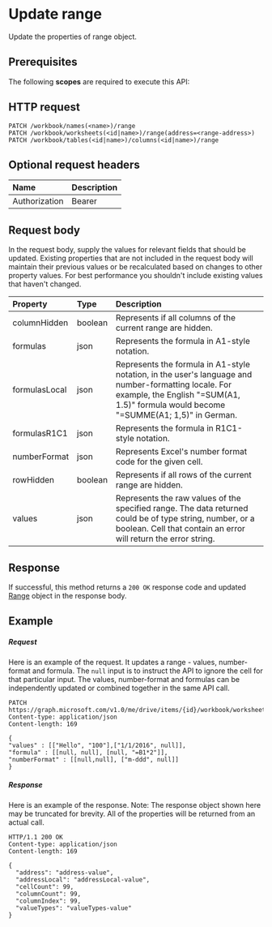 # Update range

Update the properties of range object.
## Prerequisites
The following **scopes** are required to execute this API: 
## HTTP request
<!-- { "blockType": "ignored" } -->
```http
PATCH /workbook/names(<name>)/range
PATCH /workbook/worksheets(<id|name>)/range(address=<range-address>)
PATCH /workbook/tables(<id|name>)/columns(<id|name>)/range
```
## Optional request headers
| Name       | Description|
|:-----------|:-----------|
| Authorization  | Bearer <code>|


## Request body
In the request body, supply the values for relevant fields that should be updated. Existing properties that are not included in the request body will maintain their previous values or be recalculated based on changes to other property values. For best performance you shouldn't include existing values that haven't changed.

| Property	   | Type	|Description|
|:---------------|:--------|:----------|
|columnHidden|boolean|Represents if all columns of the current range are hidden.|
|formulas|json|Represents the formula in A1-style notation.|
|formulasLocal|json|Represents the formula in A1-style notation, in the user's language and number-formatting locale.  For example, the English "=SUM(A1, 1.5)" formula would become "=SUMME(A1; 1,5)" in German.|
|formulasR1C1|json|Represents the formula in R1C1-style notation.|
|numberFormat|json|Represents Excel's number format code for the given cell.|
|rowHidden|boolean|Represents if all rows of the current range are hidden.|
|values|json|Represents the raw values of the specified range. The data returned could be of type string, number, or a boolean. Cell that contain an error will return the error string.|

## Response
If successful, this method returns a `200 OK` response code and updated [Range](../resources/range.md) object in the response body.
## Example
##### Request
Here is an example of the request. It updates a range - values, number-format and formula. The `null` input is to instruct the API to ignore the cell for that particular input. The values, number-format and formulas can be independently updated or combined together in the same API call. 

<!-- {
  "blockType": "request",
  "name": "update_range"
}-->
```http
PATCH https://graph.microsoft.com/v1.0/me/drive/items/{id}/workbook/worksheets('sheet1')/range(address='A1:B2')
Content-type: application/json
Content-length: 169

{
"values" : [["Hello", "100"],["1/1/2016", null]],
"formula" : [[null, null], [null, "=B1*2"]],
"numberFormat" : [[null,null], ["m-ddd", null]]
}
```
##### Response
Here is an example of the response. Note: The response object shown here may be truncated for brevity. All of the properties will be returned from an actual call.
<!-- {
  "blockType": "response",
  "truncated": true,
  "@odata.type": "microsoft.graph.range"
} -->
```http
HTTP/1.1 200 OK
Content-type: application/json
Content-length: 169

{
  "address": "address-value",
  "addressLocal": "addressLocal-value",
  "cellCount": 99,
  "columnCount": 99,
  "columnIndex": 99,
  "valueTypes": "valueTypes-value"
}
```

<!-- uuid: 8fcb5dbc-d5aa-4681-8e31-b001d5168d79
2015-10-25 14:57:30 UTC -->
<!-- {
  "type": "#page.annotation",
  "description": "Update range",
  "keywords": "",
  "section": "documentation",
  "tocPath": ""
}-->
